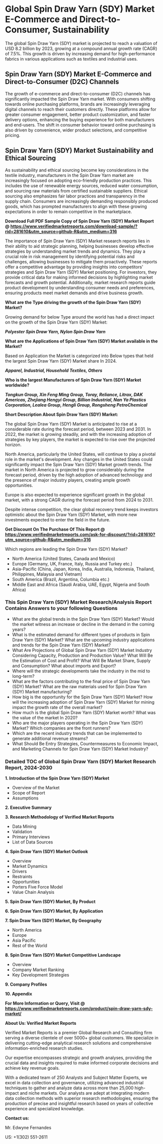<h1>Global Spin Draw Yarn (SDY) Market E-Commerce and Direct-to-Consumer, Sustainability</h1><p class=""><p>The global Spin Draw Yarn (SDY) market is projected to reach a valuation of USD 8.2 billion by 2023, growing at a compound annual growth rate (CAGR) of 7.5%. This growth is driven by increasing demand for high-performance fabrics in various applications such as textiles and industrial uses.</p><h2>Spin Draw Yarn (SDY) Market E-Commerce and Direct-to-Consumer (D2C) Channels</h2><p>The growth of e-commerce and direct-to-consumer (D2C) channels has significantly impacted the Spin Draw Yarn market. With consumers shifting towards online purchasing platforms, brands are increasingly leveraging digital channels to reach their customers directly. These platforms allow for greater consumer engagement, better product customization, and faster delivery options, enhancing the buying experience for both manufacturers and end-users. The shift in consumer behavior toward online purchasing is also driven by convenience, wider product selections, and competitive pricing.</p><h2>Spin Draw Yarn (SDY) Market Sustainability and Ethical Sourcing</h2><p>As sustainability and ethical sourcing become key considerations in the textile industry, manufacturers in the Spin Draw Yarn market are increasingly focused on adopting eco-friendly production practices. This includes the use of renewable energy sources, reduced water consumption, and sourcing raw materials from certified sustainable suppliers. Ethical sourcing also emphasizes fair labor practices and transparency in the supply chain. Consumers are increasingly demanding responsibly produced goods, which has prompted manufacturers to align with these growing expectations in order to remain competitive in the marketplace.</p></p><p class=""><strong>Download Full PDF Sample Copy of Spin Draw Yarn (SDY) Market Report @ <a href="https://www.verifiedmarketreports.com/download-sample/?rid=281610&utm_source=github-R&utm_medium=316" target="_blank">https://www.verifiedmarketreports.com/download-sample/?rid=281610&utm_source=github-R&utm_medium=316</a></strong></p><p>The importance of&nbsp;Spin Draw Yarn (SDY) Market research reports lies in their ability to aid strategic planning, helping businesses develop effective strategies by understanding market trends and dynamics. They play a crucial role in risk management by identifying potential risks and challenges, allowing businesses to mitigate them proactively. These reports offer a competitive advantage by providing insights into competitors' strategies and Spin Draw Yarn (SDY) Market positioning. For investors, they provide critical data for making informed decisions by highlighting market forecasts and growth potential. Additionally, market research reports guide product development by understanding consumer needs and preferences, ensuring products meet market demands and drive business growth.</p><p><strong>What are the&nbsp;Type driving the growth of the Spin Draw Yarn (SDY) Market?</strong></p><p id="" class="">Growing demand for below Type around the world has had a direct impact on the growth of the Spin Draw Yarn (SDY) Market:</p><p class=""><em><strong>Polyester Spin Draw Yarn, Nylon Spin Draw Yarn</strong></em></p><p class=""><strong>What are the&nbsp;Applications&nbsp;of Spin Draw Yarn (SDY) Market available in the Market?</strong></p><p id="" class="">Based on Application the Market is categorized into Below types that held the largest Spin Draw Yarn (SDY) Market share In 2024.</p><p class=""><em><strong>Apparel, Industrial, Household Textiles, Others</strong></em></p><p class=""><strong>Who is the largest Manufacturers of Spin Draw Yarn (SDY) Market worldwide?</strong></p><p><em><strong>Tongkun Group, Xin Feng Ming Group, Toray, Reliance, Litrax, DAK Americas, Zhejiang Hengyi Group, Billion Industrial, Nan Ya Plastics Corporation, Lealea Group, Hengli Group, Rongsheng PetroChemical</strong></em></p><p id="" class=""><strong>Short Description About Spin Draw Yarn (SDY) Market:</strong></p><p>The global Spin Draw Yarn (SDY) Market is anticipated to rise at a considerable rate during the forecast period, between 2023 and 2031. In 2022, the market is growing steadily, and with the increasing adoption of strategies by key players, the market is expected to rise over the projected horizon.</p><p>North America, particularly the United States, will continue to play a pivotal role in the market's development. Any changes in the United States could significantly impact the Spin Draw Yarn (SDY) Market growth trends. The market in North America is projected to grow considerably during the forecast period, driven by the high adoption of advanced technology and the presence of major industry players, creating ample growth opportunities.</p><p>Europe is also expected to experience significant growth in the global market, with a strong CAGR during the forecast period from 2024 to 2031.</p><p>Despite intense competition, the clear global recovery trend keeps investors optimistic about the Spin Draw Yarn (SDY) Market, with more new investments expected to enter the field in the future.</p><p id="" class=""><strong>Get Discount On The Purchase Of This Report @ <a href="https://www.verifiedmarketreports.com/ask-for-discount/?rid=281610?utm_source=github-R&utm_medium=316" target="_blank">https://www.verifiedmarketreports.com/ask-for-discount/?rid=281610?utm_source=github-R&utm_medium=316</a></strong></p><p class="">Which regions are leading the Spin Draw Yarn (SDY) Market?</p><ul><li>North America (United States, Canada and Mexico)</li><li>Europe (Germany, UK, France, Italy, Russia and Turkey etc.)</li><li>Asia-Pacific (China, Japan, Korea, India, Australia, Indonesia, Thailand, Philippines, Malaysia and Vietnam)</li><li>South America (Brazil, Argentina, Columbia etc.)</li><li>Middle East and Africa (Saudi Arabia, UAE, Egypt, Nigeria and South Africa)</li></ul><h3 id="" class="">This Spin Draw Yarn (SDY) Market Research/Analysis Report Contains Answers to your following Questions</h3><ul><li>What are the global trends in the Spin Draw Yarn (SDY) Market? Would the market witness an increase or decline in the demand in the coming years?</li><li>What is the estimated demand for different types of products in Spin Draw Yarn (SDY) Market? What are the upcoming industry applications and trends for the Spin Draw Yarn (SDY) Market?</li><li>What Are Projections of Global Spin Draw Yarn (SDY) Market Industry Considering Capacity, Production and Production Value? What Will Be the Estimation of Cost and Profit? What Will Be Market Share, Supply and Consumption? What about imports and Export?</li><li>Where will the strategic developments take the industry in the mid to long-term?</li><li>What are the factors contributing to the final price of Spin Draw Yarn (SDY) Market? What are the raw materials used for Spin Draw Yarn (SDY) Market manufacturing?</li><li>How big is the opportunity for the Spin Draw Yarn (SDY) Market? How will the increasing adoption of Spin Draw Yarn (SDY) Market for mining impact the growth rate of the overall market?</li><li>How much is the global Spin Draw Yarn (SDY) Market worth? What was the value of the market In 2020?</li><li>Who are the major players operating in the Spin Draw Yarn (SDY) Market? Which companies are the front runners?</li><li>Which are the recent industry trends that can be implemented to generate additional revenue streams?</li><li>What Should Be Entry Strategies, Countermeasures to Economic Impact, and Marketing Channels for Spin Draw Yarn (SDY) Market Industry?</li></ul><h3 id="" class="">Detailed TOC of Global Spin Draw Yarn (SDY) Market Research Report, 2024-2030</h3><p id="" class=""><strong>1. Introduction of the Spin Draw Yarn (SDY) Market</strong></p><ul><li>Overview of the Market</li><li>Scope of Report</li><li>Assumptions</li></ul><p id="" class=""><strong>2. Executive Summary</strong></p><p id="" class=""><strong>3. Research Methodology of Verified Market Reports</strong></p><ul><li>Data Mining</li><li>Validation</li><li>Primary Interviews</li><li>List of Data Sources</li></ul><p id="" class=""><strong>4. Spin Draw Yarn (SDY) Market Outlook</strong></p><ul><li>Overview</li><li>Market Dynamics</li><li>Drivers</li><li>Restraints</li><li>Opportunities</li><li>Porters Five Force Model</li><li>Value Chain Analysis</li></ul><p id="" class=""><strong>5. Spin Draw Yarn (SDY) Market, By Product</strong></p><p id="" class=""><strong>6. Spin Draw Yarn (SDY) Market, By Application</strong></p><p id="" class=""><strong>7. Spin Draw Yarn (SDY) Market, By Geography</strong></p><ul><li>North America</li><li>Europe</li><li>Asia Pacific</li><li>Rest of the World</li></ul><p id="" class=""><strong>8. Spin Draw Yarn (SDY) Market Competitive Landscape</strong></p><ul><li>Overview</li><li>Company Market Ranking</li><li>Key Development Strategies</li></ul><p id="" class=""><strong>9. Company Profiles</strong></p><p id="" class=""><strong>10. Appendix</strong></p><p id="" class=""><strong>For More Information or Query, Visit @ <a href="https://www.verifiedmarketreports.com/product/spin-draw-yarn-sdy-market/" target="_blank">https://www.verifiedmarketreports.com/product/spin-draw-yarn-sdy-market/</a></strong></p><p id="" class=""><strong>About Us: Verified Market Reports</strong></p><p id="" class="">Verified Market Reports is a premier Global Research and Consulting firm serving a diverse clientele of over 5000+ global customers. We specialize in delivering cutting-edge analytical research solutions and comprehensive information-enriched research studies.</p><p id="" class="">Our expertise encompasses strategic and growth analyses, providing the crucial data and insights required to make informed corporate decisions and achieve key revenue goals.</p><p id="" class="">With a dedicated team of 250 Analysts and Subject Matter Experts, we excel in data collection and governance, utilizing advanced industrial techniques to gather and analyze data across more than 25,000 high-impact and niche markets. Our analysts are adept at integrating modern data collection methods with superior research methodologies, ensuring the production of precise and insightful research based on years of collective experience and specialized knowledge.</p><p id="" class=""><strong>Contact us:</strong></p><p id="" class="">Mr. Edwyne Fernandes</p><p id="" class="">US: +1(302) 551-2611</p>